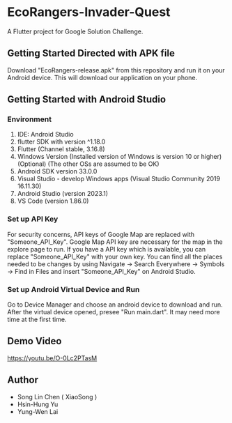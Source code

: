 # EcoRangers-Invader-Quest

A Flutter project for Google Solution Challenge.

## Getting Started Directed with APK file

Download "EcoRangers-release.apk" from this repository and run it on your Android device. This will download our application on your phone.

## Getting Started with Android Studio

### Environment

1. IDE: Android Studio
2. flutter SDK with version ^1.18.0
3. Flutter (Channel stable, 3.16.8)
4. Windows Version (Installed version of Windows is version 10 or higher) (Optional) (The other OSs are assumed to be OK)
5. Android SDK version 33.0.0
6. Visual Studio - develop Windows apps (Visual Studio Community 2019 16.11.30)
7. Android Studio (version 2023.1)
9. VS Code (version 1.86.0)

### Set up API Key

For security concerns, API keys of Google Map are replaced with "Someone_API_Key". Google Map API key are necessary for the map in the explore page to run.
If you have a API key which is available, you can replace "Someone_API_Key" with your own key. You can find all the places needed to be changes by using Navigate -> Search Everywhere -> Symbols -> Find in Files and insert "Someone_API_Key" on Android Studio.

### Set up Android Virtual Device and Run

Go to Device Manager and choose an android device to download and run. After the virtual device opened, presee "Run main.dart". It may need more time at the first time.

## Demo Video

https://youtu.be/O-0Lc2PTasM

## Author

* Song Lin Chen ( XiaoSong )
* Hsin-Hung Yu
* Yung-Wen Lai
